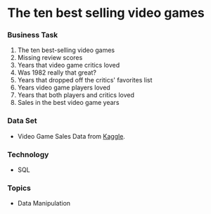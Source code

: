 # The ten best selling video games

### Business Task

1. The ten best-selling video games
2. Missing review scores
3. Years that video game critics loved
4. Was 1982 really that great?
5. Years that dropped off the critics' favorites list
6. Years video game players loved
7. Years that both players and critics loved
8. Sales in the best video game years

### Data Set
- Video Game Sales Data from  [Kaggle](https://www.kaggle.com/datasets/holmjason2/videogamedata).

### Technology
- SQL

### Topics
- Data Manipulation
